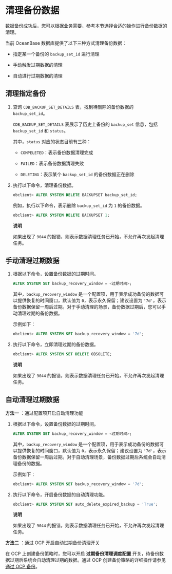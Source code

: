 清理备份数据 
===========================

数据备份成功后，您可以根据业务需要，参考本节选择合适的操作进行备份数据的清理。

当前 OceanBase 数据库提供了以下三种方式清理备份数据：

* 指定某一个备份的 `backup_set_id` 进行清理

  

* 手动触发过期数据的清理

  

* 自动进行过期数据的清理

  




清理指定备份 
---------------------------

1. 查询 `CDB_BACKUP_SET_DETAILS` 表，找到待删除的备份数据的 `backup_set_id`。

   `CDB_BACKUP_SET_DETAILS` 表展示了历史上备份的 `backup_set` 信息，包括 `backup_set_id` 和 `status`。

   其中，`status` 对应的状态目前有三种：
   * `COMPELETED`：表示备份数据清理完成

     
   
   * `FAILED`：表示备份数据清理失败

     
   
   * `DELETING`：表示某个 `backup_set_id` 的备份数据正在删除

     
   

   

2. 执行以下命令，清理备份数据。

   ```sql
   obclient> ALTER SYSTEM DELETE BACKUPSET backup_set_id;
   ```

   

   例如，执行以下命令，表示删除 `backup_set_id` 为 `1` 的备份数据。

   ```sql
   obclient> ALTER SYSTEM DELETE BACKUPSET 1;
   ```

   
   **说明**

   

   如果出现了 `9044` 的报错，则表示数据清理任务已开始，不允许再次发起清理任务。
   




手动清理过期数据 
-----------------------------

1. 根据以下命令，设置备份数据的过期时间。

   ```sql
   ALTER SYSTEM SET backup_recovery_window = <过期时间>;
   ```

   

   其中，`backup_recovery_window` 是一个配置项，用于表示成功备份的数据可以提供恢复的时间窗口，默认值为 `0`，表示永久保留；建议设置为 `'7d'`，表示备份数据保留一周后过期。对于手动清理的场景，备份数据过期后，您可以手动清理过期的备份数据。

   示例如下：

   ```sql
   obclient> ALTER SYSTEM SET backup_recovery_window = '7d';
   ```

   

2. 执行以下命令，立即清理过期的备份数据。

   ```sql
   obclient> ALTER SYSTEM SET DELETE OBSOLETE;
   ```

   
   **说明**

   

   如果出现了 `9044` 的报错，则表示数据清理任务已开始，不允许再次发起清理任务。
   




自动清理过期数据 
-----------------------------

**方法一** ：通过配置项开启自动清理功能

1. 根据以下命令，设置备份数据的过期时间。

   ```sql
   ALTER SYSTEM SET backup_recovery_window = <过期时间>;
   ```

   

   其中，`backup_recovery_window` 是一个配置项，用于表示成功备份的数据可以提供恢复的时间窗口，默认值为 `0`，表示永久保留；建议设置为 `'7d'`，表示备份数据保留一周后过期。对于自动清理场景，备份数据过期后系统会自动清理备份的数据。

   示例如下：

   ```sql
   obclient> ALTER SYSTEM SET backup_recovery_window = '7d';
   ```

   

2. 执行以下命令，开启备份数据的自动清理功能。

   ```sql
   obclient> ALTER SYSTEM SET auto_delete_expired_backup = 'True';
   ```

   
   **说明**

   

   如果出现了 `9044` 的报错，则表示数据清理任务已开始，不允许再次发起清理任务。
   




**方法二** ：通过 OCP 开启自动过期备份清理开关

在 OCP 上创建备份策略时，您可以开启 **过期备份清理调度配置** 开关，待备份数据过期后系统会自动清理过期的数据。通过 OCP 创建备份策略的详细操作请参见 [通过 OCP 备份](t2020934.html#topic-2020934)。
